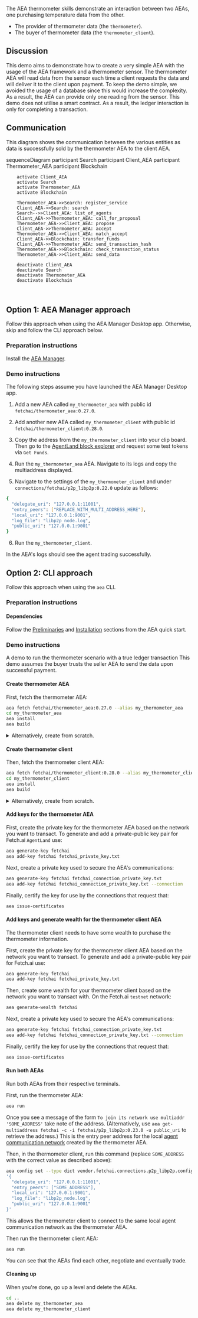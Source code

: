 The AEA thermometer skills demonstrate an interaction between two AEAs, one purchasing temperature data from the other. 

* The provider of thermometer data (the `thermometer`).
* The buyer of thermometer data (the `thermometer_client`).

## Discussion

This demo aims to demonstrate how to create a very simple AEA with the usage of the AEA framework and a thermometer sensor. The thermometer AEA will read data from the sensor each time a client requests the data and will deliver it to the client upon payment. To keep the demo simple, we avoided the usage of a database since this would increase the complexity. As a result, the AEA can provide only one reading from the sensor. This demo does not utilise a smart contract. As a result, the ledger interaction is only for completing a transaction.

## Communication

This diagram shows the communication between the various entities as data is successfully sold by the thermometer AEA to the client AEA. 

<div class="mermaid">
    sequenceDiagram
        participant Search
        participant Client_AEA
        participant Thermometer_AEA
        participant Blockchain
    
        activate Client_AEA
        activate Search
        activate Thermometer_AEA
        activate Blockchain
        
        Thermometer_AEA->>Search: register_service
        Client_AEA->>Search: search
        Search-->>Client_AEA: list_of_agents
        Client_AEA->>Thermometer_AEA: call_for_proposal
        Thermometer_AEA->>Client_AEA: propose
        Client_AEA->>Thermometer_AEA: accept
        Thermometer_AEA->>Client_AEA: match_accept
        Client_AEA->>Blockchain: transfer_funds
        Client_AEA->>Thermometer_AEA: send_transaction_hash
        Thermometer_AEA->>Blockchain: check_transaction_status
        Thermometer_AEA->>Client_AEA: send_data
        
        deactivate Client_AEA
        deactivate Search
        deactivate Thermometer_AEA
        deactivate Blockchain
       
</div>
<br>

## Option 1: AEA Manager approach

Follow this approach when using the AEA Manager Desktop app. Otherwise, skip and follow the CLI approach below. 

### Preparation instructions

Install the <a href="https://aea-manager.fetch.ai" target="_blank">AEA Manager</a>.

### Demo instructions

The following steps assume you have launched the AEA Manager Desktop app.

1. Add a new AEA called `my_thermometer_aea` with public id `fetchai/thermometer_aea:0.27.0`.

2. Add another new AEA called `my_thermometer_client` with public id `fetchai/thermometer_client:0.28.0`.

3. Copy the address from the `my_thermometer_client` into your clip board. Then go to the <a href="https://explore-agent-land.fetch.ai" target="_blank">AgentLand block explorer</a> and request some test tokens via `Get Funds`.

4. Run the `my_thermometer_aea` AEA. Navigate to its logs and copy the multiaddress displayed.

5. Navigate to the settings of the `my_thermometer_client` and under `connections/fetchai/p2p_libp2p:0.22.0` update as follows:
``` bash
{
  "delegate_uri": "127.0.0.1:11001",
  "entry_peers": ["REPLACE_WITH_MULTI_ADDRESS_HERE"],
  "local_uri": "127.0.0.1:9001",
  "log_file": "libp2p_node.log",
  "public_uri": "127.0.0.1:9001"
}
```

6. Run the `my_thermometer_client`.

In the AEA's logs should see the agent trading successfully.
<br>

## Option 2: CLI approach

Follow this approach when using the `aea` CLI.

### Preparation instructions
 
#### Dependencies

Follow the <a href="../quickstart/#preliminaries">Preliminaries</a> and <a href="../quickstart/#installation">Installation</a> sections from the AEA quick start.

### Demo instructions

A demo to run the thermometer scenario with a true ledger transaction This demo assumes the buyer trusts the seller AEA to send the data upon successful payment.

#### Create thermometer AEA

First, fetch the thermometer AEA:
``` bash
aea fetch fetchai/thermometer_aea:0.27.0 --alias my_thermometer_aea
cd my_thermometer_aea
aea install
aea build
```

<details><summary>Alternatively, create from scratch.</summary>
<p>

The following steps create the thermometer AEA from scratch:
``` bash
aea create my_thermometer_aea
cd my_thermometer_aea
aea add connection fetchai/p2p_libp2p:0.23.0
aea add connection fetchai/soef:0.24.0
aea add connection fetchai/ledger:0.18.0
aea add skill fetchai/thermometer:0.25.0
aea install
aea build
aea config set agent.default_connection fetchai/p2p_libp2p:0.23.0
aea config set --type dict agent.default_routing \
'{
  "fetchai/ledger_api:1.0.0": "fetchai/ledger:0.18.0",
  "fetchai/oef_search:1.0.0": "fetchai/soef:0.24.0"
}'
```

</p>
</details>

#### Create thermometer client

Then, fetch the thermometer client AEA:
``` bash
aea fetch fetchai/thermometer_client:0.28.0 --alias my_thermometer_client
cd my_thermometer_client
aea install
aea build
```

<details><summary>Alternatively, create from scratch.</summary>
<p>

The following steps create the thermometer client from scratch:
``` bash
aea create my_thermometer_client
cd my_thermometer_client
aea add connection fetchai/p2p_libp2p:0.23.0
aea add connection fetchai/soef:0.24.0
aea add connection fetchai/ledger:0.18.0
aea add skill fetchai/thermometer_client:0.24.0
aea install
aea build
aea config set agent.default_connection fetchai/p2p_libp2p:0.23.0
aea config set --type dict agent.default_routing \
'{
  "fetchai/ledger_api:1.0.0": "fetchai/ledger:0.18.0",
  "fetchai/oef_search:1.0.0": "fetchai/soef:0.24.0"
}'
```

</p>
</details>

#### Add keys for the thermometer AEA

First, create the private key for the thermometer AEA based on the network you want to transact. To generate and add a private-public key pair for Fetch.ai `AgentLand` use:
``` bash
aea generate-key fetchai
aea add-key fetchai fetchai_private_key.txt
```

Next, create a private key used to secure the AEA's communications:
``` bash
aea generate-key fetchai fetchai_connection_private_key.txt
aea add-key fetchai fetchai_connection_private_key.txt --connection
```

Finally, certify the key for use by the connections that request that:
``` bash
aea issue-certificates
```

#### Add keys and generate wealth for the thermometer client AEA

The thermometer client needs to have some wealth to purchase the thermometer information.

First, create the private key for the thermometer client AEA based on the network you want to transact. To generate and add a private-public key pair for Fetch.ai use:
``` bash
aea generate-key fetchai
aea add-key fetchai fetchai_private_key.txt
```

Then, create some wealth for your thermometer client based on the network you want to transact with. On the Fetch.ai `testnet` network:
``` bash
aea generate-wealth fetchai
```

Next, create a private key used to secure the AEA's communications:
``` bash
aea generate-key fetchai fetchai_connection_private_key.txt
aea add-key fetchai fetchai_connection_private_key.txt --connection
```

Finally, certify the key for use by the connections that request that:
``` bash
aea issue-certificates
```

#### Run both AEAs

Run both AEAs from their respective terminals.

First, run the thermometer AEA:

``` bash
aea run
```

Once you see a message of the form `To join its network use multiaddr 'SOME_ADDRESS'` take note of the address. (Alternatively, use `aea get-multiaddress fetchai -c -i fetchai/p2p_libp2p:0.23.0 -u public_uri` to retrieve the address.) This is the entry peer address for the local <a href="../acn">agent communication network</a> created by the thermometer AEA.

Then, in the thermometer client, run this command (replace `SOME_ADDRESS` with the correct value as described above):
``` bash
aea config set --type dict vendor.fetchai.connections.p2p_libp2p.config \
'{
  "delegate_uri": "127.0.0.1:11001",
  "entry_peers": ["SOME_ADDRESS"],
  "local_uri": "127.0.0.1:9001",
  "log_file": "libp2p_node.log",
  "public_uri": "127.0.0.1:9001"
}'
```
This allows the thermometer client to connect to the same local agent communication network as the thermometer AEA.

Then run the thermometer client AEA:
``` bash
aea run
```

You can see that the AEAs find each other, negotiate and eventually trade.

#### Cleaning up

When you're done, go up a level and delete the AEAs.

``` bash
cd ..
aea delete my_thermometer_aea
aea delete my_thermometer_client
```

<br />